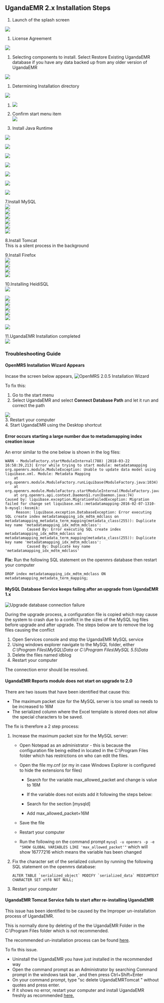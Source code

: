 ## UgandaEMR 2.x Installation Steps

1. Launch of the splash screen

![](/images/installer/splash.jpg)

1. License Agreement

![](/images/installer/1.2-agreement.jpg)

1. Selecting components to install. Select Restore Existing UgandaEMR database if you have any data backed up from any older version of UgandaEMR

![](/assets/Components.PNG)

1. Determining Installation directory

![](/images/installer/1.4-location.jpg)

1. ![](/assets/Components.PNG)

2. Confirm start menu item  
   ![](/images/installer/1.5-shortcut.jpg)

3. Install Java Runtime

![](/images/installer/2.1-inst-java.jpg)

![](/assets/Java1.1.PNG)

![](/assets/Java2.PNG)

![](/assets/Java3.PNG)

![](/assets/Java4.PNG)

![](/assets/Java5.PNG)

![](/assets/Java6.PNG)

7.Install MySQL  
![](/images/installer/3.1-mysql-configure.jpg)  
![](/images/installer/3.2-standard.jpg)  
![](/images/installer/3.3-comd1.jpg)  
![](/images/installer/3.4-password-for-root.jpg)  
![](/images/installer/3.5-execute.jpg)  
![](/images/installer/3.6-mysql-finished.jpg)

8.Install Tomcat  
This is a silent process in the background

9.Install Firefox  
![](/images/installer/5.3-fire-fox-inst.jpg)  
![](/images/installer/5.4-fire-standard.jpg)  
![](/images/installer/5.5-fire-fox-directory.jpg)  
![](/images/installer/5.1-fire.jpg)

10.Installing HeidiSQL  
![](/images/installer/1.1heidisql.PNG)

![](/images/installer/1.2heidisql.PNG)  
![](/images/installer/1.3heidisql.PNG)  
![](/images/installer/1.4heidisql.PNG)  
![](/images/installer/1.5heidisql.PNG)  
![](/images/installer/1.6heidisql.PNG)

![](/images/installer/1.7heidisql.PNG)

11.UgandaEMR Installation completed  
![](/images/installer/6.0-complete-installation.jpg)

### Troubleshooting Guide

#### OpenMRS Installation Wizard Appears

Incase the screen below appears, ![OpenMRS 2.0.5 Installation Wizard](/assets/intital_setup_screen.PNG)

To fix this:

1. Go to the start menu
2. Select UgandaEMR and select **Connect Database Path** and let it run and correct the path

![](/assets/PATH.png)  
3. Restart your computer  
4. Start UgandaEMR using the Desktop shortcut

#### Error occurs starting a large number due to metadamapping index creation issue

An error similar to the one below is shown in the log files:

```
WARN - ModuleFactory.startModuleInternal(788) |2018-03-22 16:58:39,213| Error while trying to start module: metadatamapping
org.openmrs.module.ModuleException: Unable to update data model using liquibase.xml. Module: Metadata Mapping
    at org.openmrs.module.ModuleFactory.runLiquibase(ModuleFactory.java:1034)
    at org.openmrs.module.ModuleFactory.startModuleInternal(ModuleFactory.java:728)
    at org.openmrs.api.context.Daemon$1.run(Daemon.java:74)
Caused by: liquibase.exception.MigrationFailedException: Migration failed for change set liquibase.xml::metadatamapping-2016-02-07-1310-b-mysql::kosmik:
     Reason: liquibase.exception.DatabaseException: Error executing SQL create index metadatamapping_idx_mdtm_mdclass on metadatamapping_metadata_term_mapping(metadata_class(255)): Duplicate key name 'metadatamapping_idx_mdtm_mdclass':
          Caused By: Error executing SQL create index metadatamapping_idx_mdtm_mdclass on metadatamapping_metadata_term_mapping(metadata_class(255)): Duplicate key name 'metadatamapping_idx_mdtm_mdclass':
          Caused By: Duplicate key name 'metadatamapping_idx_mdtm_mdclass'
```

**Fix:** Run the following SQL statement on the openmrs database then restart your computer

```
DROP index metadatamapping_idx_mdtm_mdclass ON metadatamapping_metadata_term_mapping;
```

#### MySQL Database Service keeps failing after an upgrade from UgandaEMR 1.x

![Upgrade database connection failure](/assets/upgrade_database_connection_failure.jpeg)

During the upgrade process, a configuration file is copied which may cause the system to crash due to a conflict in the sizes of the MySQL log files before upgrade and after upgrade. The steps below are to remove the log files causing the conflict

1. Open Services console and stop the UgandaEMR MySQL service 
2. Using windows explorer navigate to the MySQL folder, either _C:\Program Files\MySQL\Data_ or _C:\Program Files\MySQL 5.5\Data_
3. Delete the files named idblog 
4. Restart your computer 

The connection error should be resolved.

#### UgandaEMR Reports module does not start on upgrade to 2.0

There are two issues that have been identified that cause this:

* The maximum packet size for the MySQL server is too small so needs to be increased to 16M
* The serialized column where the Excel template is stored does not allow the special characters to be saved.

The fix is therefore a 2 step process:

1. Increase the maximum packet size for the MySQL server:

   * Open Notepad as an administrator - this is because the configuration file being edited in located in the C:\Program Files folder which has restrictions on who can edit the files. 
   * Open the file my.cnf \(or my in case Windows Explorer is configured to hide the extensions for files\)

     * Search for the variable max\_allowed\_packet and change is value to 16M
     * If the variable does not exists add it following the steps below:

     * Search for the section \[mysqld\]

     * Add max\_allowed\_packet=16M

   * Save the file

   * Restart your computer 
   * Run the following on the command prompt `mysql -u openmrs -p -e "SHOW GLOBAL VARIABLES LIKE 'max_allowed_packet'"` which will show 16777216 which means the variable has been changed 

2. Fix the character set of the serialized column by running the following SQL statement on the openmrs database:

       ALTER TABLE `serialized_object` MODIFY `serialized_data` MEDIUMTEXT CHARACTER SET utf8 NOT NULL;

3. Restart your computer

#### UgandaEMR Tomcat Service fails to start after re-installing UgandaEMR

This issue  has been identified to be  caused by the Improper un-installation process of UgandaEMR.

This is normally done by deleting of the the UgandaEMR Folder in the C:\Program Files folder which is not recommended.

The recommended un-installation process can be found [here](/uninstalling-ugandaemr/unistallinstalling-ugandaemr-older-versions.md).

To fix this issue. 

* Uninstall the UgandaEMR  you have just installed  in the recommended way 
* Open the command prompt as an Administrator by searching Command prompt in the windows task bar , and then press Ctrl+Shift+Enter
* On your command prompt, type "sc delete UgandaEMRTomcat " without quotes and press enter.
* If it shows no error, restart your computer and install UgandaEMR freshly as recommended [here.](/setup_and_configuration/ugandaemr-2x-installation.md)





